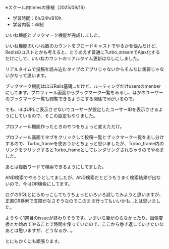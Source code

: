 ※スクール内timesの移植（2025/09/16）


- 学習時間：6h/24h/810h
- 学習内容：卒制
  

いいね機能とブックマーク機能が完成しました。

いいね機能のいいね数のカウントをブロードキャストでやるかを悩んだけど、Redisのコストとかも考えると、とりあえず普通にTurbo_streamでAjax化するだけにして、いいねカウントのリアルタイム更新はなしにしました。

リアルタイムで投稿を読み込むタイプのアプリじゃないからそんなに重要じゃないかなって思います。

ブックマーク機能はほぼRails基礎…だけど、ルーティングだけusersのmenberにしてます。プロフィール画面からブックマーク一覧をみるし、ほかのユーザーのブックマーク一覧も閲覧できるようにする関係でidがいるので。

でも、idはURLに表示させないでユーザーが設定したユーザーIDを表示させるようにしているので、そこの設定もやりました。

プロフィール機能作ったときのやつをちょっと変えただけ。

プロフィール画面でタブをクリックして投稿一覧とブックマーク一覧を出し分けするので、Turbo_frameを使おうかとちょっと思いましたが、Turbo_frame内のリンクをクリックするとTurbo_frameとしてレンダリングされちゃうのでやめました。
  

あとは複数ワードで検索できるようにしてました。

AND検索でやろうとしてましたが、AND検索だとどうもうまく検索結果が出ないので、今はOR検索にしてます。

ログのSQLとにらめっこしてもうちょっといろいろ試してみようと思いますが、正直OR検索で支障がなさそうなのでこのまま行ってもいいかも…とは思いました。
  
ようやく1週目のissueが終わりそうです。いまいち筆がのらなかったり、画像変換とか始めてやることで時間を使っていたので、ここから巻き返していきたいなあとは思いますが、どうなるか…。

とにもかくにも頑張ります。

